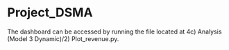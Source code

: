 # Project_DSMA

The dashboard can be accessed by running the file located at 4c) Analysis (Model 3 Dynamic)/2) Plot_revenue.py.
